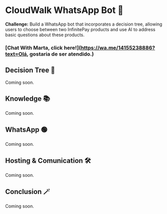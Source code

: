 # CloudWalk WhatsApp Bot 🤖
**Challenge:** Build a WhatsApp bot that incorporates a decision tree, allowing users to choose between two InfinitePay products and use AI to address basic questions about these products.
### [Chat With Marta, click here!](https://wa.me/14155238886?text=Olá, gostaria de ser atendido.)

## Decision Tree 🌳
Coming soon.

## Knowledge 📚
Coming soon.

## WhatsApp 🟢
Coming soon.

## Hosting & Comunication 🛠️
Coming soon.

## Conclusion 🪄
Coming soon.
